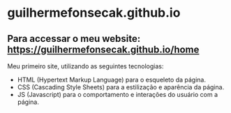 # guilhermefonsecak.github.io

## Para accessar o meu website: https://guilhermefonsecak.github.io/home

Meu primeiro site, utilizando as seguintes tecnologias:
- HTML (Hypertext Markup Language) para o esqueleto da página.
- CSS (Cascading Style Sheets) para a estilização e aparência da página.
- JS (Javascript) para o comportamento e interações do usuário com a página.
